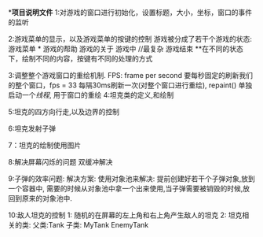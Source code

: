 ***********项目说明文件**********
1:对游戏的窗口进行初始化，设置标题，大小，坐标，窗口的事件的监听

2:游戏菜单的显示，以及游戏菜单的按键的控制
  游戏被分成了若干个游戏的状态:
    游戏菜单 *
    游戏的帮助
    游戏的关于
    游戏中 //最复杂
    游戏结束
  **在不同的状态下，绘制不同的内容，按键有不同的处理的方式

3:调整整个游戏窗口的重绘机制.
FPS: frame per second
要每秒固定的刷新我们的整个窗口，fps = 33
每隔30ms刷新一次(对整个窗口进行重绘), repaint()
    单独启动一个*线程*, 用于窗口的重绘
4:坦克类的定义,和绘制

5:坦克的四方向行走,以及边界的控制

6:坦克发射子弹

7：坦克的绘制使用图片

8:解决屏幕闪烁的问题  双缓冲解决

9:子弹的效率问题:
解决方案: 使用对象池来解决: 提前创建好若干个子弹对象,放到一个容器中,
    需要的时候从对象池中拿一个出来使用,当子弹需要被销毁的时候,放回到原来的对象池中.

10:敌人坦克的控制
    1: 随机的在屏幕的左上角和右上角产生敌人的坦克
    2: 坦克相关的类: 父类:Tank 子类: MyTank EnemyTank
